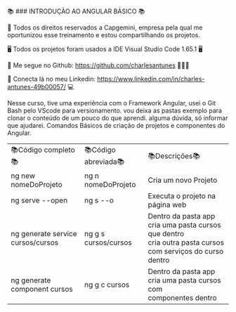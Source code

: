 📚 ### INTRODUÇÃO AO ANGULAR BÁSICO 📚
 

🌟 Todos os direitos reservados a Capgemini, empresa pela qual me oportunizou esse treinamento e estou compartilhando os projetos.

🖥️ Todos os projetos foram usados a IDE Visual Studio Code 1.65.1 🖥️

🔖 Me segue no Github: https://github.com/charlesantunes 👨🏻‍💻

🔖 Conecta lá no meu Linkedin: https://www.linkedin.com/in/charles-antunes-49b00057/ 💻

Nesse curso, tive uma experiência com o Framework Angular, usei o Git Bash pelo VScode para versionamento. vou deixa as pastas exemplo para clonar o conteúdo de um pouco do que aprendi. alguma dúvida, só informar que ajudarei.
Comandos Básicos de criação de projetos e componentes do Angular.

<table>
 <tr> 
   <td>📚Código completo📚</td>
   <td>📚Código abreviada📚</td>
   <td>📚Descrições📚</td>
 </tr> 
 <tr>
   <td>ng new nomeDoProjeto</td>
   <td>ng n nomeDoProjeto</td>
   <td>Cria um novo Projeto</td>
 </tr>
 <tr>
   <td>ng serve --open</td>
   <td>ng s --o</td>     
   <td>Executa o projeto na página web</td>
 </tr>
 <tr>
   <td>ng generate service cursos/cursos</td>
   <td>ng g s cursos/cursos</td>     
   <td>Dentro da pasta app cria uma pasta cursos 
    que dentro <br \>cria outra pasta cursos com serviços
    do curso dentro </td>
 </tr>
 <tr>
   <td>ng generate component cursos</td>
   <td>ng g c cursos</td>     
   <td>Dentro da pasta app cria uma pasta cursos
    com<br \> componentes dentro</td>
 </tr>
 
 
</table>
